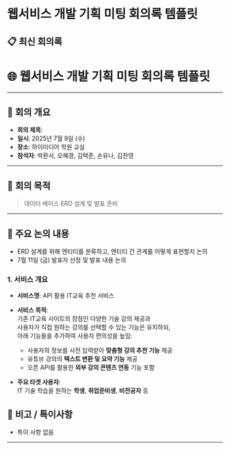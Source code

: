 # 웹서비스 개발 기획 미팅 회의록 템플릿

## 📋 최신 회의록

<!-- MEETING_START -->
# 🌐 웹서비스 개발 기획 미팅 회의록 템플릿

---

## 📝 회의 개요
- **회의 제목**: 
- **일시**: 2025년 7월 9일 (수)
- **장소**: 하이미디어 학원 교실
- **참석자**: 박환서, 오혜경, 김택준, 손유나, 김찬영
    

---

## 🎯 회의 목적
> 데이터 베이스 ERD 설계 및 발표 준비

---

## 📌 주요 논의 내용
- ERD 설계를 위해 엔티티를 분류하고, 엔티티 간 관계를 어떻게 표현할지 논의
- 7월 11일 (금) 발표자 선정 및 발표 내용 논의

### 1. 서비스 개요
- **서비스명**: API 활용 IT교육 추천 서비스
- **서비스 목적**:  
  기존 IT교육 사이트의 장점인 다양한 기술 강의 제공과  
  사용자가 직접 원하는 강의를 선택할 수 있는 기능은 유지하되,  
  아래 기능들을 추가하여 사용자 편의성을 높임:
  - 사용자의 정보를 사전 입력받아 **맞춤형 강의 추천 기능** 제공  
  - 유튜브 강의의 **텍스트 변환 및 요약 기능** 제공  
  - 오픈 API를 활용한 **외부 강의 콘텐츠 연동** 기능 포함

- **주요 타겟 사용자**:  
  IT 기술 학습을 원하는 **학생**, **취업준비생**, **비전공자** 등



## 📎 비고 / 특이사항
- 특이 사항 없음

---

<!-- MEETING_END -->
